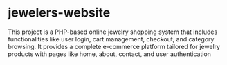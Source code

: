 # jewelers-website
This project is a PHP-based online jewelry shopping system that includes functionalities like user login, cart management, checkout, and category browsing. It provides a complete e-commerce platform tailored for jewelry products with pages like home, about, contact, and user authentication
